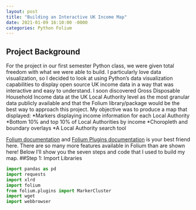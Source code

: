 ```yaml
---
layout: post
title: "Building an Interactive UK Income Map"
date: 2021-01-09 16:10:00 -0000
categories: Python Folium
---
```


## Project Background

For the project in our first semester Python class, we were given total freedom with what we were able to build. I particularly love data visualization, so I decided to look at using Python’s data visualization capabilities to display open source UK income data in a way that was interactive and easy to understand. 
I soon discovered Gross Disposable Household Income data at the UK Local Authority level as the most granular data publicly available and that the Folium library/package would be the best way to approach this project. 
My objective was to produce a map that displayed:
*Markers displaying income information for each Local Authority
*Bottom 10% and top 10% of Local Authorities by income 
*Choropleth and boundary overlays
*A Local Authority search tool

[Folium documentation](https://python-visualization.github.io/folium/modules.html) and [Folium Plugins documentation](https://python-visualization.github.io/folium/plugins.html) is your best friend here. There are so many more features available in Folium than are shown here! Below I’ll show you the seven steps and code that I used to build my map. 
##Step 1: Import Libraries 

```python
import pandas as pd 
import requests 
import xlrd 
import folium 
from folium.plugins import MarkerCluster
import wget 
import webbrowser
```



    
